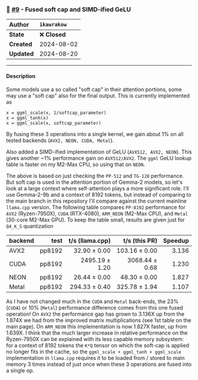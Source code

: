 ### 🔀 [#9](https://github.com/ikawrakow/ik_llama.cpp/pull/9) - Fused soft cap and SIMD-ified GeLU 

| **Author** | `ikawrakow` |
| :--- | :--- |
| **State** | ❌ **Closed** |
| **Created** | 2024-08-02 |
| **Updated** | 2024-08-20 |

---

#### Description

Some models use a so called "soft cap" in their attention portions, some may use a "soft cap" also for the final output. This is currently implemented as
```
x = ggml_scale(x, 1/softcap_parameter)
x = ggml_tanh(x)
x = ggml_scale(x, softcap_parameter)
```
By fusing these 3 operations into a single kernel, we gain about 1% on all tested backends (`AVX2, NEON, CUDA, Metal`).

Also added a SIMD-ified implementation of GeLU (`AVX512, AVX2, NEON`). This gives another ~1% performance gain on `AVX512/AVX2`. The `ggml` GeLU lookup table is faster on my M2-Max CPU, so using that on `NEON`.

The above is based on just checking the `PP-512` and `TG-128` performance. But soft cap is used in the attention portion of Gemma-2 models, so let's look at a large context where self-attention plays a more significant role. I'll use Gemma-2-9b and a context of 8192 tokens, but instead of comparing to the main branch in this repository I'll compare against the current mainline `llama.cpp` version. The following table compares `PP-8192` performance for `AVX2` (Ryzen-7950X), `CUDA` (RTX-4080), `ARM_NEON` (M2-Max CPU), and `Metal` (30-core M2-Max GPU). To keep the table small, results are given just for `Q4_K_S` quantization

| backend    |          test | t/s (llama.cpp)  |  t/s (this PR) |  Speedup |
| ---------- | ------------: | ---------------: | -------------: | -------: |
| AVX2       |        pp8192 |     32.90 ± 0.00 | 103.16 ± 0.00  | 3.136    |
| CUDA       |        pp8192 |   2495.19 ± 1.20 | 3068.44 ± 0.68 | 1.230    |
| NEON       |        pp8192 |     26.44 ± 0.00 |  48.30 ± 0.00  | 1.827    |
| Metal      |        pp8192 |    294.33 ± 0.40 | 325.78 ± 1.94  | 1.107    |

As I have not changed much in the `CUDA` and `Metal` back-ends, the 23% (`CUDA`) or 10% (`Metal`) performance difference comes from this one fused operation! On `AVX2` the performance gap has grown to 3.136X up from the 1.874X we had from the improved matrix multiplications (see 1st table on the main page). On `ARM_NEON` this implementation is now 1.827X faster, up from 1.639X. I think that the much larger increase in relative performance on the Ryzen-7950X can be explained with its less capable memory subsystem: for a context of 8192 tokens the `K*Q` tensor on which the soft-cap is applied no longer fits in the cache, so the `ggml_scale + ggml_tanh + ggml_scale` implementation in `llama.cpp` requires it to be loaded from / stored to main memory 3 times instead of just once when these 3 operations are fused into a single op.